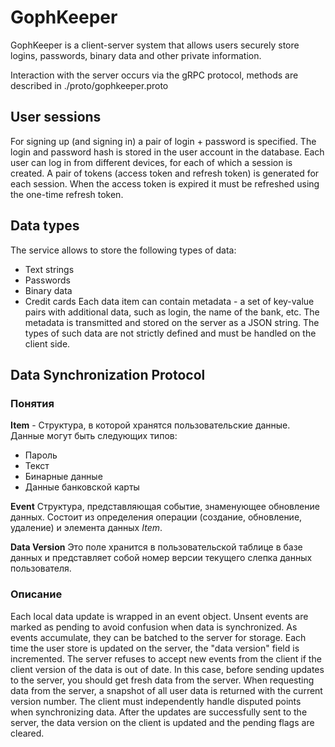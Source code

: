 # GophKeeper

GophKeeper is a client-server system that allows users securely store logins, passwords, binary data and other private information.

Interaction with the server occurs via the gRPC protocol, methods are described in ./proto/gophkeeper.proto

## User sessions

For signing up (and signing in) a pair of login + password is specified. The login and password hash is stored in the user account in the database.
Each user can log in from different devices, for each of which a session is created. A pair of tokens (access token and refresh token) is generated for each session. When the access token is expired it must be refreshed using the one-time refresh token.

## Data types

The service allows to store the following types of data:

- Text strings
- Passwords
- Binary data
- Credit cards
  Each data item can contain metadata - a set of key-value pairs with additional data, such as login, the name of the bank, etc. The metadata is transmitted and stored on the server as a JSON string. The types of such data are not strictly defined and must be handled on the client side.

## Data Synchronization Protocol

### Понятия

**Item** - Структура, в которой хранятся пользовательские данные. Данные могут быть следующих типов:

- Пароль
- Текст
- Бинарные данные
- Данные банковской карты

**Event**
Структура, представляющая событие, знаменующее обновление данных. Состоит из определения операции (создание, обновление, удаление) и элемента данных _Item_.

**Data Version**
Это поле хранится в пользовательской таблице в базе данных и представляет собой номер версии текущего слепка данных пользователя.

### Описание

Each local data update is wrapped in an event object. Unsent events are marked as pending to avoid confusion when data is synchronized. As events accumulate, they can be batched to the server for storage. Each time the user store is updated on the server, the "data version" field is incremented. The server refuses to accept new events from the client if the client version of the data is out of date. In this case, before sending updates to the server, you should get fresh data from the server.
When requesting data from the server, a snapshot of all user data is returned with the current version number. The client must independently handle disputed points when synchronizing data.
After the updates are successfully sent to the server, the data version on the client is updated and the pending flags are cleared.
